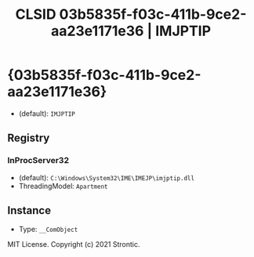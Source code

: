﻿---
title: "CLSID 03b5835f-f03c-411b-9ce2-aa23e1171e36 | IMJPTIP"
excerpt: What is COM-Object CLSID 03b5835f-f03c-411b-9ce2-aa23e1171e36?
---

# {03b5835f-f03c-411b-9ce2-aa23e1171e36}

* (default): `IMJPTIP`

## Registry


### InProcServer32

* (default): `C:\Windows\System32\IME\IMEJP\imjptip.dll`
* ThreadingModel: `Apartment`

## Instance

* Type: `__ComObject`

MIT License. Copyright (c) 2021 Strontic.


